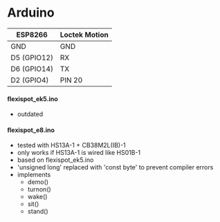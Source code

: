 # Arduino

| ESP8266     | Loctek Motion |
| ----------- | ------------- |
| GND         | GND           |
| D5 (GPIO12) | RX            |
| D6 (GPIO14) | TX            |
| D2 (GPIO4)  | PIN 20        |

#### flexispot_ek5.ino

- outdated

#### flexispot_e8.ino

- tested with HS13A-1 + CB38M2L(IB)-1
- only works if HS13A-1 is wired like HS01B-1
- based on flexispot_ek5.ino
- 'unsigned long' replaced with 'const byte' to prevent compiler errors
- implements
  - demo()
  - turnon()
  - wake()
  - sit()
  - stand()

